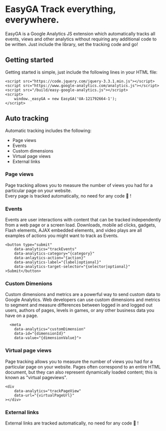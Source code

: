 EasyGA Track everything, everywhere.
====================================

EasyGA is a Google Analytics JS extension which automatically tracks all events, views and other analytics without requiring any additional code to be written. Just include the library, set the tracking code and go!

Getting started
---------------

Getting started is simple, just include the following lines in your HTML file:

    <script src="https://code.jquery.com/jquery-3.3.1.min.js"></script>
    <script src="https://www.google-analytics.com/analytics.js"></script>
    <script src="/build/easy-google-analytics.js"></script>
    <script>
        window._easyGA = new EasyGA('UA-121792664-1');
    </script> 
    

Auto tracking
-------------

Automatic tracking includes the following:

*   Page views
*   Events
*   Custom dimensions
*   Virtual page views
*   External links

### Page views

Page tracking allows you to measure the number of views you had for a particular page on your website.  
Every page is tracked automatically, no need for any code 🎉 !

### Events

Events are user interactions with content that can be tracked independently from a web page or a screen load. Downloads, mobile ad clicks, gadgets, Flash elements, AJAX embedded elements, and video plays are all examples of actions you might want to track as Events.

    <button type="submit" 
        data-analytics="trackEvents" 
        data-analytics-category="{category}"
        data-anlaytics-action="{action}"
        data-analytics-label="{label|optional}"
        data-analytics-target-selector="{selector|optional}"
    >Submit</button>
        

### Custom Dimenions

Custom dimensions and metrics are a powerful way to send custom data to Google Analytics. Web developers can use custom dimensions and metrics to segment and measure differences between logged in and logged out users, authors of pages, levels in games, or any other business data you have on a page.

      <meta 
        data-analytics="customDimension" 
        data-id="{dimensionId}"
        data-value="{dimensionValue}">
        

### Virtual page views

Page tracking allows you to measure the number of views you had for a particular page on your website. Pages often correspond to an entire HTML document, but they can also represent dynamically loaded content; this is known as "virtual pageviews".

    <div 
        data-analytics="trackPageView" 
        data-url="{virtualPageUrl}" 
    ></div>
        

### External links

External links are tracked automatically, no need for any code 🎉 !
